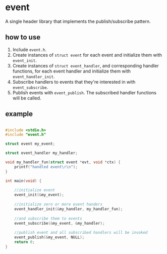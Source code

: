 # event

A single header library that implements the publish/subscribe pattern.

## how to use

1. Include `event.h`.
2. Create instances of `struct event` for each event and initialize them with `event_init`.
3. Create instances of `struct event_handler`, and corresponding handler functions, for each event handler and initialize them with `event_handler_init`.
4. Subscribe handlers to events that they're interested in with `event_subscribe`.
5. Publish events with `event_publish`. The subscribed handler functions will be called.

## example

```c

#include <stdio.h>
#include "event.h"

struct event my_event;

struct event_handler my_handler;

void my_handler_fun(struct event *evt, void *ctx) {
    printf("handled event\r\n");
}

int main(void) {
    
    //initialize event
    event_init(&my_event);
    
    //initialize zero or more event handers
    event_handler_init(&my_handler, my_handler_fun);
    
    //and subscribe them to events
    event_subscribe(&my_event, &my_handler);
    
    //publish event and all subscribed handlers will be invoked
    event_publish(&my_event, NULL);
    return 0;
}
```